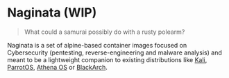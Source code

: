 # Naginata (WIP)

> What could a samurai possibly do with a rusty polearm?

Naginata is a set of alpine-based container images focused on Cybersecurity (pentesting, reverse-engineering and malware analysis) and meant to be a lightweight companion to existing distributions like [Kali](https://www.kali.org/), [ParrotOS](https://parrotsec.org/), [Athena OS](https://athenaos.org/) or [BlackArch](https://blackarch.org/).
